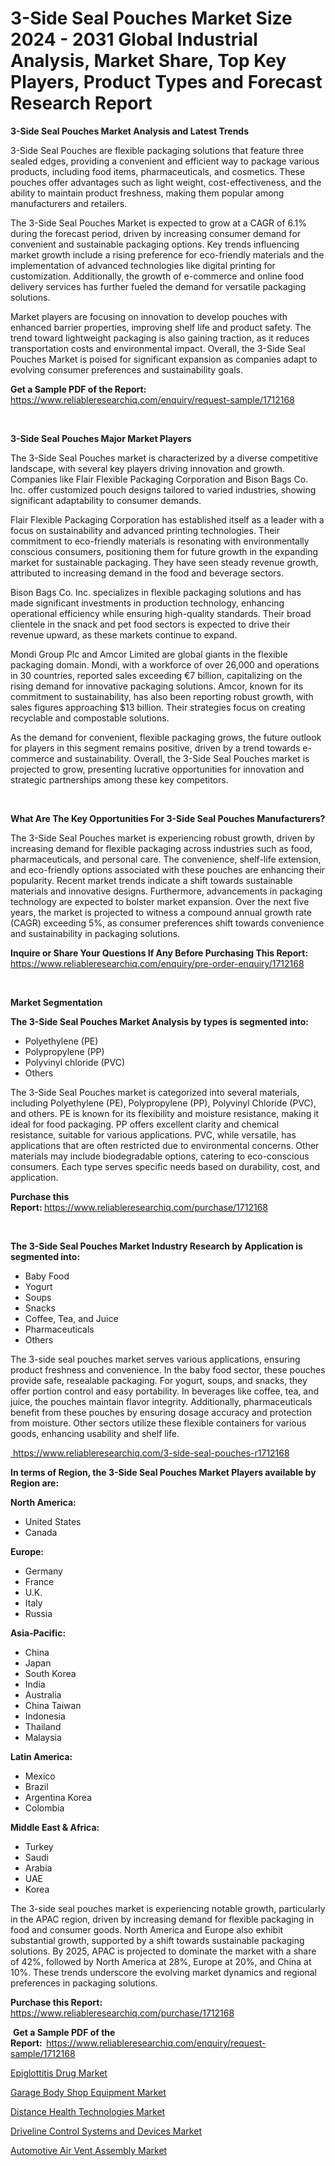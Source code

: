 <p><h1>3-Side Seal Pouches Market Size 2024 - 2031 Global Industrial Analysis, Market Share, Top Key Players, Product Types and Forecast Research Report</h1></p><p><strong>3-Side Seal Pouches Market Analysis and Latest Trends</strong></p>
<p><p>3-Side Seal Pouches are flexible packaging solutions that feature three sealed edges, providing a convenient and efficient way to package various products, including food items, pharmaceuticals, and cosmetics. These pouches offer advantages such as light weight, cost-effectiveness, and the ability to maintain product freshness, making them popular among manufacturers and retailers.</p><p>The 3-Side Seal Pouches Market is expected to grow at a CAGR of 6.1% during the forecast period, driven by increasing consumer demand for convenient and sustainable packaging options. Key trends influencing market growth include a rising preference for eco-friendly materials and the implementation of advanced technologies like digital printing for customization. Additionally, the growth of e-commerce and online food delivery services has further fueled the demand for versatile packaging solutions.</p><p>Market players are focusing on innovation to develop pouches with enhanced barrier properties, improving shelf life and product safety. The trend toward lightweight packaging is also gaining traction, as it reduces transportation costs and environmental impact. Overall, the 3-Side Seal Pouches Market is poised for significant expansion as companies adapt to evolving consumer preferences and sustainability goals.</p></p>
<p><strong>Get a Sample PDF of the Report:&nbsp;</strong> <a href="https://www.reliableresearchiq.com/enquiry/request-sample/1712168?utm_campaign=1780&utm_medium=2&utm_source=Github&utm_content=ia&utm_term=22102024&utm_id=3-side-seal-pouches">https://www.reliableresearchiq.com/enquiry/request-sample/1712168</a></p>
<p>&nbsp;</p>
<p><strong>3-Side Seal Pouches Major Market Players</strong></p>
<p><p>The 3-Side Seal Pouches market is characterized by a diverse competitive landscape, with several key players driving innovation and growth. Companies like Flair Flexible Packaging Corporation and Bison Bags Co. Inc. offer customized pouch designs tailored to varied industries, showing significant adaptability to consumer demands.</p><p>Flair Flexible Packaging Corporation has established itself as a leader with a focus on sustainability and advanced printing technologies. Their commitment to eco-friendly materials is resonating with environmentally conscious consumers, positioning them for future growth in the expanding market for sustainable packaging. They have seen steady revenue growth, attributed to increasing demand in the food and beverage sectors.</p><p>Bison Bags Co. Inc. specializes in flexible packaging solutions and has made significant investments in production technology, enhancing operational efficiency while ensuring high-quality standards. Their broad clientele in the snack and pet food sectors is expected to drive their revenue upward, as these markets continue to expand. </p><p>Mondi Group Plc and Amcor Limited are global giants in the flexible packaging domain. Mondi, with a workforce of over 26,000 and operations in 30 countries, reported sales exceeding €7 billion, capitalizing on the rising demand for innovative packaging solutions. Amcor, known for its commitment to sustainability, has also been reporting robust growth, with sales figures approaching $13 billion. Their strategies focus on creating recyclable and compostable solutions.</p><p>As the demand for convenient, flexible packaging grows, the future outlook for players in this segment remains positive, driven by a trend towards e-commerce and sustainability. Overall, the 3-Side Seal Pouches market is projected to grow, presenting lucrative opportunities for innovation and strategic partnerships among these key competitors.</p></p>
<p>&nbsp;</p>
<p><strong>What Are The Key Opportunities For 3-Side Seal Pouches Manufacturers?</strong></p>
<p><p>The 3-Side Seal Pouches market is experiencing robust growth, driven by increasing demand for flexible packaging across industries such as food, pharmaceuticals, and personal care. The convenience, shelf-life extension, and eco-friendly options associated with these pouches are enhancing their popularity. Recent market trends indicate a shift towards sustainable materials and innovative designs. Furthermore, advancements in packaging technology are expected to bolster market expansion. Over the next five years, the market is projected to witness a compound annual growth rate (CAGR) exceeding 5%, as consumer preferences shift towards convenience and sustainability in packaging solutions.</p></p>
<p><strong>Inquire or Share Your Questions If Any Before Purchasing This Report:</strong> <a href="https://www.reliableresearchiq.com/enquiry/pre-order-enquiry/1712168?utm_campaign=1780&utm_medium=2&utm_source=Github&utm_content=ia&utm_term=22102024&utm_id=3-side-seal-pouches">https://www.reliableresearchiq.com/enquiry/pre-order-enquiry/1712168</a></p>
<p>&nbsp;</p>
<p><strong>Market Segmentation</strong></p>
<p><strong>The 3-Side Seal Pouches Market Analysis by types is segmented into:</strong></p>
<p><ul><li>Polyethylene (PE)</li><li>Polypropylene (PP)</li><li>Polyvinyl chloride (PVC)</li><li>Others</li></ul></p>
<p><p>The 3-Side Seal Pouches market is categorized into several materials, including Polyethylene (PE), Polypropylene (PP), Polyvinyl Chloride (PVC), and others. PE is known for its flexibility and moisture resistance, making it ideal for food packaging. PP offers excellent clarity and chemical resistance, suitable for various applications. PVC, while versatile, has applications that are often restricted due to environmental concerns. Other materials may include biodegradable options, catering to eco-conscious consumers. Each type serves specific needs based on durability, cost, and application.</p></p>
<p><strong>Purchase this Report:&nbsp;</strong><a href="https://www.reliableresearchiq.com/purchase/1712168?utm_campaign=1780&utm_medium=2&utm_source=Github&utm_content=ia&utm_term=22102024&utm_id=3-side-seal-pouches">https://www.reliableresearchiq.com/purchase/1712168</a></p>
<p>&nbsp;</p>
<p><strong>The 3-Side Seal Pouches Market Industry Research by Application is segmented into:</strong></p>
<p><ul><li>Baby Food</li><li>Yogurt</li><li>Soups</li><li>Snacks</li><li>Coffee, Tea, and Juice</li><li>Pharmaceuticals</li><li>Others</li></ul></p>
<p><p>The 3-side seal pouches market serves various applications, ensuring product freshness and convenience. In the baby food sector, these pouches provide safe, resealable packaging. For yogurt, soups, and snacks, they offer portion control and easy portability. In beverages like coffee, tea, and juice, the pouches maintain flavor integrity. Additionally, pharmaceuticals benefit from these pouches by ensuring dosage accuracy and protection from moisture. Other sectors utilize these flexible containers for various goods, enhancing usability and shelf life.</p></p>
<p><a href="https://www.reliableresearchiq.com/3-side-seal-pouches-r1712168?utm_campaign=1780&utm_medium=2&utm_source=Github&utm_content=ia&utm_term=22102024&utm_id=3-side-seal-pouches">&nbsp;https://www.reliableresearchiq.com/3-side-seal-pouches-r1712168</a></p>
<p><strong>In terms of Region, the 3-Side Seal Pouches Market Players available by Region are:</strong></p>
<p>
    <p> <strong> North America: </strong>
        <ul>
            <li>United States</li>
            <li>Canada</li>
        </ul>
        </p> 
    <p> <strong> Europe: </strong>
        <ul>
            <li>Germany</li>
            <li>France</li>
            <li>U.K.</li>
            <li>Italy</li>
            <li>Russia</li>
        </ul>
        </p> 
    <p> <strong> Asia-Pacific: </strong>
        <ul>
            <li>China</li>
            <li>Japan</li>
            <li>South Korea</li>
            <li>India</li>
            <li>Australia</li>
            <li>China Taiwan</li>
            <li>Indonesia</li>
            <li>Thailand</li>
            <li>Malaysia</li>
        </ul>
        </p> 
    <p> <strong> Latin America: </strong>
        <ul>
            <li>Mexico</li>
            <li>Brazil</li>
            <li>Argentina Korea</li>
            <li>Colombia</li>
        </ul>
        </p> 
    <p> <strong> Middle East & Africa: </strong>
        <ul>
            <li>Turkey</li>
            <li>Saudi</li>
            <li>Arabia</li>
            <li>UAE</li>
            <li>Korea</li>
        </ul>
    </p>
    </p>
<p><p>The 3-side seal pouches market is experiencing notable growth, particularly in the APAC region, driven by increasing demand for flexible packaging in food and consumer goods. North America and Europe also exhibit substantial growth, supported by a shift towards sustainable packaging solutions. By 2025, APAC is projected to dominate the market with a share of 42%, followed by North America at 28%, Europe at 20%, and China at 10%. These trends underscore the evolving market dynamics and regional preferences in packaging solutions.</p></p>
<p><strong>Purchase this Report: </strong><a href="https://www.reliableresearchiq.com/purchase/1712168?utm_campaign=1780&utm_medium=2&utm_source=Github&utm_content=ia&utm_term=22102024&utm_id=3-side-seal-pouches">https://www.reliableresearchiq.com/purchase/1712168</a></p>
<p>&nbsp;<strong>Get a Sample PDF of the Report:&nbsp;&nbsp;</strong><a href="https://www.reliableresearchiq.com/enquiry/request-sample/1712168?utm_campaign=1780&utm_medium=2&utm_source=Github&utm_content=ia&utm_term=22102024&utm_id=3-side-seal-pouches">https://www.reliableresearchiq.com/enquiry/request-sample/1712168</a></p>
<p><strong></strong></p>
<p><p><a href="https://www.linkedin.com/pulse/evaluating-epiglottitis-drug-market-trends-growth-opportunities-s6qvf?utm_campaign=1780&utm_medium=2&utm_source=Github&utm_content=ia&utm_term=22102024&utm_id=3-side-seal-pouches">Epiglottitis Drug Market</a></p><p><a href="https://www.linkedin.com/pulse/garage-body-shop-equipment-revenue-growth-report-2024-2031-odicf?utm_campaign=1780&utm_medium=2&utm_source=Github&utm_content=ia&utm_term=22102024&utm_id=3-side-seal-pouches">Garage Body Shop Equipment Market</a></p><p><a href="https://www.linkedin.com/pulse/global-distance-health-technologies-market-share-growth-opportunities-e7eyf?utm_campaign=1780&utm_medium=2&utm_source=Github&utm_content=ia&utm_term=22102024&utm_id=3-side-seal-pouches">Distance Health Technologies Market</a></p><p><a href="https://www.linkedin.com/pulse/emerging-trends-driveline-control-systems-devices-market-detailed-xknxf?utm_campaign=1780&utm_medium=2&utm_source=Github&utm_content=ia&utm_term=22102024&utm_id=3-side-seal-pouches">Driveline Control Systems and Devices Market</a></p><p><a href="https://www.linkedin.com/pulse/automotive-air-vent-assembly-market-dynamics-application-types-ma1of?utm_campaign=1780&utm_medium=2&utm_source=Github&utm_content=ia&utm_term=22102024&utm_id=3-side-seal-pouches">Automotive Air Vent Assembly Market</a></p></p>